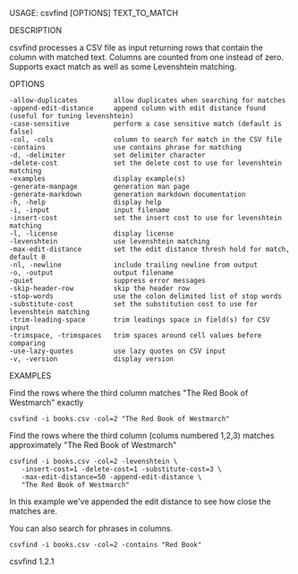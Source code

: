 
USAGE: csvfind [OPTIONS] TEXT_TO_MATCH

DESCRIPTION

csvfind processes a CSV file as input returning rows that contain the column
with matched text. Columns are counted from one instead of zero. Supports 
exact match as well as some Levenshtein matching.

OPTIONS

    -allow-duplicates         allow duplicates when searching for matches
    -append-edit-distance     append column with edit distance found (useful for tuning levenshtein)
    -case-sensitive           perform a case sensitive match (default is false)
    -col, -cols               column to search for match in the CSV file
    -contains                 use contains phrase for matching
    -d, -delimiter            set delimiter character
    -delete-cost              set the delete cost to use for levenshtein matching
    -examples                 display example(s)
    -generate-manpage         generation man page
    -generate-markdown        generation markdown documentation
    -h, -help                 display help
    -i, -input                input filename
    -insert-cost              set the insert cost to use for levenshtein matching
    -l, -license              display license
    -levenshtein              use levenshtein matching
    -max-edit-distance        set the edit distance thresh hold for match, default 0
    -nl, -newline             include trailing newline from output
    -o, -output               output filename
    -quiet                    suppress error messages
    -skip-header-row          skip the header row
    -stop-words               use the colon delimited list of stop words
    -substitute-cost          set the substitution cost to use for levenshtein matching
    -trim-leading-space       trim leadings space in field(s) for CSV input
    -trimspace, -trimspaces   trim spaces around cell values before comparing
    -use-lazy-quotes          use lazy quotes on CSV input
    -v, -version              display version


EXAMPLES

Find the rows where the third column matches "The Red Book of Westmarch" exactly

    csvfind -i books.csv -col=2 "The Red Book of Westmarch"

Find the rows where the third column (colums numbered 1,2,3) matches approximately 
"The Red Book of Westmarch"

    csvfind -i books.csv -col=2 -levenshtein \
       -insert-cost=1 -delete-cost=1 -substitute-cost=3 \
       -max-edit-distance=50 -append-edit-distance \
       "The Red Book of Westmarch"

In this example we've appended the edit distance to see how close the matches are.

You can also search for phrases in columns.

    csvfind -i books.csv -col=2 -contains "Red Book"

csvfind 1.2.1
